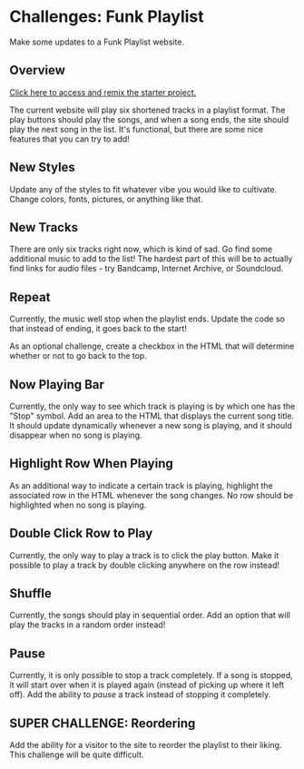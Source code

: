 # Challenges: Funk Playlist
Make some updates to a Funk Playlist website.

## Overview
[Click here to access and remix the starter project.](https://glitch.com/edit/#!/funk-playlist)

The current website will play six shortened tracks in a playlist format. The play buttons should play the songs, and when a song ends, the site should play the next song in the list. It's functional, but there are some nice features that you can try to add!

## New Styles
Update any of the styles to fit whatever vibe you would like to cultivate. Change colors, fonts, pictures, or anything like that.

## New Tracks
There are only six tracks right now, which is kind of sad. Go find some additional music to add to the list! The hardest part of this will be to actually find links for audio files - try Bandcamp, Internet Archive, or Soundcloud.

## Repeat
Currently, the music well stop when the playlist ends. Update the code so that instead of ending, it goes back to the start!

As an optional challenge, create a checkbox in the HTML that will determine whether or not to go back to the top.

## Now Playing Bar
Currently, the only way to see which track is playing is by which one has the "Stop" symbol. Add an area to the HTML that displays the current song title. It should update dynamically whenever a new song is playing, and it should disappear when no song is playing.

## Highlight Row When Playing
As an additional way to indicate a certain track is playing, highlight the associated row in the HTML whenever the song changes. No row should be highlighted when no song is playing.

## Double Click Row to Play
Currently, the only way to play a track is to click the play button. Make it possible to play a track by double clicking anywhere on the row instead!

## Shuffle
Currently, the songs should play in sequential order. Add an option that will play the tracks in a random order instead!

## Pause
Currently, it is only possible to stop a track completely. If a song is stopped, it will start over when it is played again (instead of picking up where it left off). Add the ability to _pause_ a track instead of stopping it completely.

## SUPER CHALLENGE: Reordering
Add the ability for a visitor to the site to reorder the playlist to their liking. This challenge will be quite difficult.
